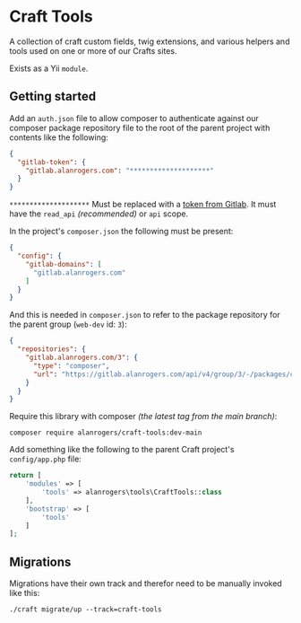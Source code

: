 # Craft Tools

A collection of craft custom fields, twig extensions, and various helpers and tools used on one or more of our Crafts sites.

Exists as a Yii `module`.

## Getting started

Add an `auth.json` file to allow composer to authenticate against our composer package repository file to the root of the parent project with contents like the following:

```json
{
  "gitlab-token": {
    "gitlab.alanrogers.com": "********************"
  }
}
```

`********************` Must be replaced with a [token from Gitlab](https://docs.gitlab.com/ee/user/profile/personal_access_tokens.html#creating-a-personal-access-token). It must have the `read_api` _(recommended)_ or `api` scope.

In the project's `composer.json` the following must be present:

```json
{
  "config": {
    "gitlab-domains": [
      "gitlab.alanrogers.com"
    ]
  }
}
```

And this is needed in `composer.json` to refer to the package repository for the parent group (`web-dev` id: `3`):

```json
{
  "repositories": {
    "gitlab.alanrogers.com/3": {
      "type": "composer",
      "url": "https://gitlab.alanrogers.com/api/v4/group/3/-/packages/composer/packages.json"
    }
  }
}
```

Require this library with composer _(the latest tag from the main branch)_:

```shell
composer require alanrogers/craft-tools:dev-main 
```

Add something like the following to the parent Craft project's `config/app.php` file:

```php
return [
    'modules' => [
        'tools' => alanrogers\tools\CraftTools::class 
    ],
    'bootstrap' => [
        'tools'
    ]
];
```

## Migrations

Migrations have their own track and therefor need to be manually invoked like this:

```shell
./craft migrate/up --track=craft-tools
```
